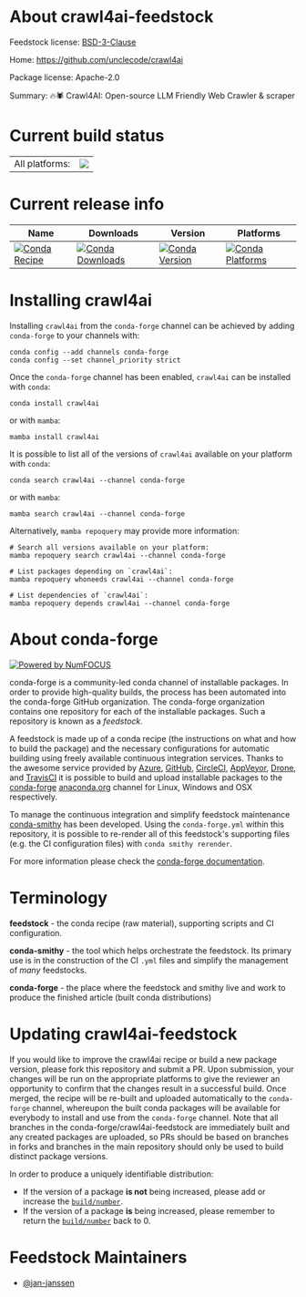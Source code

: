 About crawl4ai-feedstock
========================

Feedstock license: [BSD-3-Clause](https://github.com/conda-forge/crawl4ai-feedstock/blob/main/LICENSE.txt)

Home: https://github.com/unclecode/crawl4ai

Package license: Apache-2.0

Summary: 🔥🕷️ Crawl4AI: Open-source LLM Friendly Web Crawler & scraper

Current build status
====================


<table><tr><td>All platforms:</td>
    <td>
      <a href="https://dev.azure.com/conda-forge/feedstock-builds/_build/latest?definitionId=23500&branchName=main">
        <img src="https://dev.azure.com/conda-forge/feedstock-builds/_apis/build/status/crawl4ai-feedstock?branchName=main">
      </a>
    </td>
  </tr>
</table>

Current release info
====================

| Name | Downloads | Version | Platforms |
| --- | --- | --- | --- |
| [![Conda Recipe](https://img.shields.io/badge/recipe-crawl4ai-green.svg)](https://anaconda.org/conda-forge/crawl4ai) | [![Conda Downloads](https://img.shields.io/conda/dn/conda-forge/crawl4ai.svg)](https://anaconda.org/conda-forge/crawl4ai) | [![Conda Version](https://img.shields.io/conda/vn/conda-forge/crawl4ai.svg)](https://anaconda.org/conda-forge/crawl4ai) | [![Conda Platforms](https://img.shields.io/conda/pn/conda-forge/crawl4ai.svg)](https://anaconda.org/conda-forge/crawl4ai) |

Installing crawl4ai
===================

Installing `crawl4ai` from the `conda-forge` channel can be achieved by adding `conda-forge` to your channels with:

```
conda config --add channels conda-forge
conda config --set channel_priority strict
```

Once the `conda-forge` channel has been enabled, `crawl4ai` can be installed with `conda`:

```
conda install crawl4ai
```

or with `mamba`:

```
mamba install crawl4ai
```

It is possible to list all of the versions of `crawl4ai` available on your platform with `conda`:

```
conda search crawl4ai --channel conda-forge
```

or with `mamba`:

```
mamba search crawl4ai --channel conda-forge
```

Alternatively, `mamba repoquery` may provide more information:

```
# Search all versions available on your platform:
mamba repoquery search crawl4ai --channel conda-forge

# List packages depending on `crawl4ai`:
mamba repoquery whoneeds crawl4ai --channel conda-forge

# List dependencies of `crawl4ai`:
mamba repoquery depends crawl4ai --channel conda-forge
```


About conda-forge
=================

[![Powered by
NumFOCUS](https://img.shields.io/badge/powered%20by-NumFOCUS-orange.svg?style=flat&colorA=E1523D&colorB=007D8A)](https://numfocus.org)

conda-forge is a community-led conda channel of installable packages.
In order to provide high-quality builds, the process has been automated into the
conda-forge GitHub organization. The conda-forge organization contains one repository
for each of the installable packages. Such a repository is known as a *feedstock*.

A feedstock is made up of a conda recipe (the instructions on what and how to build
the package) and the necessary configurations for automatic building using freely
available continuous integration services. Thanks to the awesome service provided by
[Azure](https://azure.microsoft.com/en-us/services/devops/), [GitHub](https://github.com/),
[CircleCI](https://circleci.com/), [AppVeyor](https://www.appveyor.com/),
[Drone](https://cloud.drone.io/welcome), and [TravisCI](https://travis-ci.com/)
it is possible to build and upload installable packages to the
[conda-forge](https://anaconda.org/conda-forge) [anaconda.org](https://anaconda.org/)
channel for Linux, Windows and OSX respectively.

To manage the continuous integration and simplify feedstock maintenance
[conda-smithy](https://github.com/conda-forge/conda-smithy) has been developed.
Using the ``conda-forge.yml`` within this repository, it is possible to re-render all of
this feedstock's supporting files (e.g. the CI configuration files) with ``conda smithy rerender``.

For more information please check the [conda-forge documentation](https://conda-forge.org/docs/).

Terminology
===========

**feedstock** - the conda recipe (raw material), supporting scripts and CI configuration.

**conda-smithy** - the tool which helps orchestrate the feedstock.
                   Its primary use is in the construction of the CI ``.yml`` files
                   and simplify the management of *many* feedstocks.

**conda-forge** - the place where the feedstock and smithy live and work to
                  produce the finished article (built conda distributions)


Updating crawl4ai-feedstock
===========================

If you would like to improve the crawl4ai recipe or build a new
package version, please fork this repository and submit a PR. Upon submission,
your changes will be run on the appropriate platforms to give the reviewer an
opportunity to confirm that the changes result in a successful build. Once
merged, the recipe will be re-built and uploaded automatically to the
`conda-forge` channel, whereupon the built conda packages will be available for
everybody to install and use from the `conda-forge` channel.
Note that all branches in the conda-forge/crawl4ai-feedstock are
immediately built and any created packages are uploaded, so PRs should be based
on branches in forks and branches in the main repository should only be used to
build distinct package versions.

In order to produce a uniquely identifiable distribution:
 * If the version of a package **is not** being increased, please add or increase
   the [``build/number``](https://docs.conda.io/projects/conda-build/en/latest/resources/define-metadata.html#build-number-and-string).
 * If the version of a package **is** being increased, please remember to return
   the [``build/number``](https://docs.conda.io/projects/conda-build/en/latest/resources/define-metadata.html#build-number-and-string)
   back to 0.

Feedstock Maintainers
=====================

* [@jan-janssen](https://github.com/jan-janssen/)


